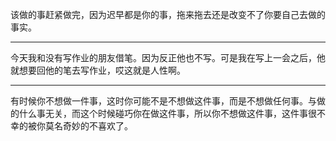 该做的事赶紧做完，因为迟早都是你的事，拖来拖去还是改变不了你要自己去做的事实。
___
今天我和没有写作业的朋友借笔。因为反正他也不写。可是我在写上一会之后，他就想要回他的笔去写作业，哎这就是人性啊。
___
有时候你不想做一件事，这时你可能不是不想做这件事，而是不想做任何事。与做的什么事无关，而这个时候碰巧你在做这件事，所以你不想做这件事，这件事很不幸的被你莫名奇妙的不喜欢了。